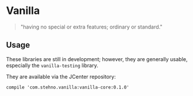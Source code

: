 # Vanilla

> "having no special or extra features; ordinary or standard."

## Usage

These libraries are still in development; however, they are generally usable, especially the `vanilla-testing` library. 

They are available via the JCenter repository:

    compile 'com.stehno.vanilla:vanilla-core:0.1.0'




